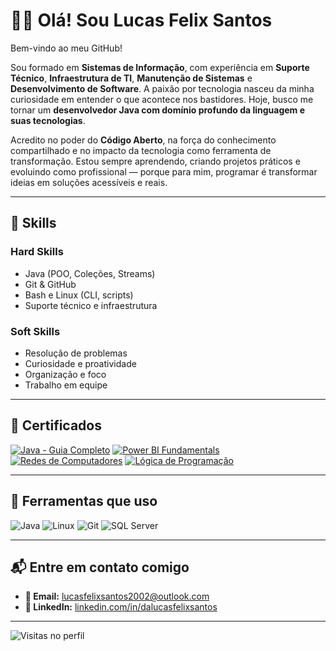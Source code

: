 <h1>👨‍💻 Olá! Sou Lucas Felix Santos</h1>

Bem-vindo ao meu GitHub!

Sou formado em **Sistemas de Informação**, com experiência em **Suporte Técnico**, **Infraestrutura de TI**, **Manutenção de Sistemas** e **Desenvolvimento de Software**. A paixão por tecnologia nasceu da minha curiosidade em entender o que acontece nos bastidores. Hoje, busco me tornar um **desenvolvedor Java com domínio profundo da linguagem e suas tecnologias**.

Acredito no poder do **Código Aberto**, na força do conhecimento compartilhado e no impacto da tecnologia como ferramenta de transformação. Estou sempre aprendendo, criando projetos práticos e evoluindo como profissional — porque para mim, programar é transformar ideias em soluções acessíveis e reais.

---

## 💼 Skills

### Hard Skills
- Java (POO, Coleções, Streams)
- Git & GitHub
- Bash e Linux (CLI, scripts)
- Suporte técnico e infraestrutura

### Soft Skills
- Resolução de problemas
- Curiosidade e proatividade
- Organização e foco
- Trabalho em equipe

---

## 🏅 Certificados

[![Java - Guia Completo](https://img.shields.io/badge/Certificado-Java%20Completo-orange?style=for-the-badge)](assets/certificado_java.jpg)
[![Power BI Fundamentals](https://img.shields.io/badge/Certificado-Power%20BI-purple?style=for-the-badge)](assets/certificado_xperiun.jpg)
[![Redes de Computadores](https://img.shields.io/badge/Certificado-Redes%20de%20Computadores-blue?style=for-the-badge)](assets/certificado_redes.jpg)
[![Lógica de Programação](https://img.shields.io/badge/Certificado-Lógica%20de%20Programação-success?style=for-the-badge)](assets/certificado_logica.jpg)

---

## 🧰 Ferramentas que uso

![Java](https://img.shields.io/badge/Java-000?style=for-the-badge&logo=java&logoColor=ED8B00)
![Linux](https://img.shields.io/badge/Linux-000?style=for-the-badge&logo=linux&logoColor=white)
![Git](https://img.shields.io/badge/Git-000?style=for-the-badge&logo=git&logoColor=F05032)
![SQL Server](https://img.shields.io/badge/SQL_Server-000?style=for-the-badge&logo=microsoftsqlserver&logoColor=white)

---

## 📬 Entre em contato comigo

- **📧 Email:** [lucasfelixsantos2002@outlook.com](mailto:lucasfelixsantos2002@outlook.com)  
- **💼 LinkedIn:** [linkedin.com/in/dalucasfelixsantos](https://www.linkedin.com/in/dalucasfelixsantos)

---

![Visitas no perfil](https://komarev.com/ghpvc/?username=LucasFelix-S&color=blue)
